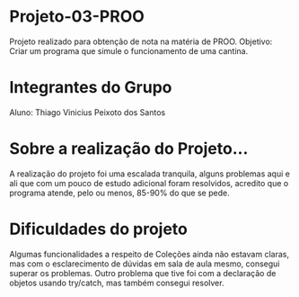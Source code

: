 # Projeto-03-PROO
Projeto realizado para obtenção de nota na matéria de PROO.
Objetivo: Criar um programa que simule o funcionamento de uma cantina.

# Integrantes do Grupo
Aluno: Thiago Vinicius Peixoto dos Santos

# Sobre a realização do Projeto...
A realização do projeto foi uma escalada tranquila, alguns problemas aqui e ali que com um pouco de estudo adicional foram resolvidos, acredito que o programa atende, pelo ou menos, 85-90% do que se pede.

# Dificuldades do projeto
Algumas funcionalidades a respeito de Coleções ainda não estavam claras, mas com o esclarecimento de dúvidas em sala de aula mesmo, consegui superar os problemas. Outro problema que tive foi com a declaração de objetos usando try/catch, mas também consegui resolver.


